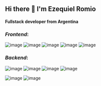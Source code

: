 ## Hi there 👋 I'm Ezequiel Romio
#### Fullstack developer from Argentina


### _Frontend_:
![image](https://user-images.githubusercontent.com/73430686/118494852-f1cfbc80-b6f8-11eb-86ba-b01687ebb7e6.png)
![image](https://user-images.githubusercontent.com/73430686/118494960-1330a880-b6f9-11eb-9ec0-cfbf98e01295.png)
![image](https://user-images.githubusercontent.com/73430686/118494991-1af04d00-b6f9-11eb-9a2f-680aa72a584e.png)
![image](https://user-images.githubusercontent.com/73430686/118494933-0a3fd700-b6f9-11eb-9973-b2ce23edd2b8.png)
![image](https://user-images.githubusercontent.com/73430686/118495016-23488800-b6f9-11eb-8221-098b759d6842.png)


### _Backend_:
![image](https://user-images.githubusercontent.com/73430686/118495045-2c395980-b6f9-11eb-9d1c-b25d57b30ccc.png)
![image](https://user-images.githubusercontent.com/73430686/118494913-02803280-b6f9-11eb-97c3-7b10b49513a5.png)
![image](https://user-images.githubusercontent.com/73430686/118495061-322f3a80-b6f9-11eb-9e8a-cc3562d5c8a1.png)
![image](https://user-images.githubusercontent.com/73430686/118495197-57bc4400-b6f9-11eb-8841-55c4c9289c4e.png)

![image](https://user-images.githubusercontent.com/73430686/118495119-43784700-b6f9-11eb-983f-8df23b05bbb7.png)
![image](https://user-images.githubusercontent.com/73430686/118495140-4a9f5500-b6f9-11eb-8732-6399fd1126de.png)



<!--
**EzequielRomio/EzequielRomio** is a ✨ _special_ ✨ repository because its `README.md` (this file) appears on your GitHub profile.

Here are some ideas to get you started:

- 🔭 I’m currently working on ...
- 🌱 I’m currently learning ...
- 👯 I’m looking to collaborate on ...
- 🤔 I’m looking for help with ...
- 💬 Ask me about ...
- 📫 How to reach me: ...
- 😄 Pronouns: ...
- ⚡ Fun fact: ...
-->
